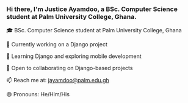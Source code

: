 ### Hi there, I'm Justice Ayamdoo, a BSc. Computer Science student at Palm University College, Ghana.
<!--🔭 I’m currently working on a Django project.
🌱 I’m currently learning Django and abit of mobile development.
👯 I’m looking to collaborate on more Django projects.
📫 How to reach me: jayamdoo@palm.edu.gh
😄 Pronouns: He/Him/His -->
🎓 BSc. Computer Science student at Palm University College, Ghana

🔭 Currently working on a Django project

🌱 Learning Django and exploring mobile development

👯 Open to collaborating on Django-based projects

📫 Reach me at: jayamdoo@palm.edu.gh

😄 Pronouns: He/Him/His

<!--
**Justice52/Justice52** is a ✨ _special_ ✨ repository because its `README.md` (this file) appears on your GitHub profile.

Here are some ideas to get you started:

- 🔭 I’m currently working on ...
- 🌱 I’m currently learning ...
- 👯 I’m looking to collaborate on ...
- 🤔 I’m looking for help with ...
- 💬 Ask me about ...
- 📫 How to reach me: ...
- 😄 Pronouns: ...
- ⚡ Fun fact: ...
-->
